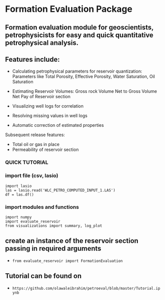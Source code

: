 # Formation Evaluation Package

## Formation evaluation module for geoscientists, petrophysicists for easy and quick quantitative petrophysical analysis.

## Features include:

-   Calculating petrophysical parameters for reservoir quantization:
        Parameters like Total Porosity, Effective Porosity, Water Saturation, Oil Saturation

-   Estimating Reservoir Volumes:
                Gross rock Volume
                Net to Gross Volume
                Net Pay of Reservoir section

-   Visualizing well logs for correlation

-   Resolving missing values in well logs

-   Automatic correction of estimated properties

Subsequent release features:

-   Total oil or gas in place
-   Permeability of reservoir section

### QUICK TUTORIAL

### import file (csv, lasio)
`import lasio` <br>
`las = lasio.read('WLC_PETRO_COMPUTED_INPUT_1.LAS')` <br>
`df = las.df()`
### import modules and functions
`import numpy` <br>
`import evaluate_reservoir` <br>
`from visualizations import summary, log_plot`<br>

## create an instance of the reservoir section passing in required arguments
- `from evaluate_reservoir import FormationEvaluation`

## Tutorial can be found on 
- `https://github.com/olawaleibrahim/petroeval/blob/master/Tutorial.ipynb`
